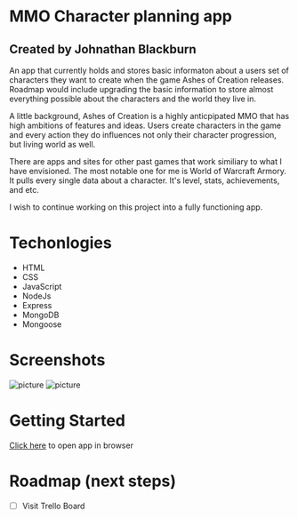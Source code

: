 MMO Character planning app
=======
Created by Johnathan Blackburn
-----------

An app that currently holds and stores basic informaton about a users set of characters they want to create when the game Ashes of Creation releases.
Roadmap would include upgrading the basic information to store almost everything possible about the characters and the world they live in.

A little background,
Ashes of Creation is a highly anticpipated MMO that has high ambitions of features and ideas.
Users create characters in the game and every action they do influences not only their character progression, but living world as well.

There are apps and sites for other past games that work similiary to what I have envisioned.
The most notable one for me is World of Warcraft Armory.
It pulls every single data about a character. It's level, stats, achievements, and etc.

I wish to continue working on this project into a fully functioning app.

# Techonlogies 

- HTML
- CSS
- JavaScript
- NodeJs
- Express
- MongoDB
- Mongoose

# Screenshots

![picture](https://i.imgur.com/UqHDPto.png)
![picture](https://i.imgur.com/NcRlYPw.png)

# Getting Started
[Click here](https://character-planning-app.herokuapp.com/users) to open app in browser

# Roadmap (next steps)
- [ ] Visit Trello Board
